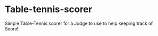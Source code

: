 # Table-tennis-scorer
 
Simple Table-Tennis scorer for a Judge to use to help keeping track of Score!
